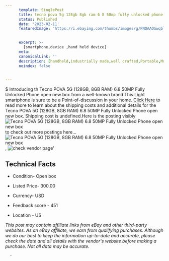 ```yaml
---
      template: SinglePost
      title: tecno pova 5g 128gb 8gb ram 6 8 50mp fully unlocked phone open new box
      status: Published
      date: '2023-02-11'
      featuredImage: 'https://i.ebayimg.com/thumbs/images/g/PNQAAOSwqbli1Try/s-l225.jpg'
       

      excerpt: >-
        [smartphone,device ,hand held device]
      meta:
      canonicalLink: ''
      description: [handheld,industrially made,well crafted,Portable,Mobile,Compact,Convenient,Lightweight,Maneuverable,Man-portable,Miniature,Carriable,Hand-held,Light,Holdable,Transportable,Mobile device,Pocket-sized,On-the-go,Wireless,Cordless,Compact size,Convenient size, smartphone,device ,hand held device]
      noindex: false
      

---
```

$
      Introducing th Tecno POVA 5G (128GB, 8GB RAM) 6.8 50MP Fully Unlocked Phone open new box from a well-known brand.This Light smartphone is sure to be a Point-of-discussion in your home. [Click Here](https://www.ebay.com/itm/334725598269?hash=item4def334c3d%3Ag%3APNQAAOSwqbli1Try&amdata=enc%3AAQAHAAAA4I8rgIP9cvklxD9Dcw7kNEPLYCG3i2McNRmH0Somo93CIwl%2FbJBIfY9ABguaBThrlEBmDbMzzQE%2BemSgve%2FUI9J%2Fo3F699wzMgUgr0GNfw%2FuK0EXa4BPRav8chgtLhJ1yMEUTYRHuqkKoVdEJxYJT1xll4aUhPNs2m4fJ99nNrmrC356%2Fyu7tZ%2FJfENKH9%2Be7CzT0lJ7OxbpDFYGlgYgb1xPsm3ovLnBYOTPUC32D9SMvtkSqkOlAZnbJOUAv0tXV7vj6PecbfnRWlhJA1d73xJE7MvgYyCqGVnq%2F0uToe5P&mkevt=1&mkcid=1&mkrid=711-53200-19255-0&campid=%253CePNCampaignId%253E&customid=%253CreferenceId%253E&toolid=10049) to read more to learn about the shipping costs and additional details for the Tecno POVA 5G (128GB, 8GB RAM) 6.8 50MP Fully Unlocked Phone open new box. Shipping cost is undefined.Here is the posting visibly ![Tecno POVA 5G (128GB, 8GB RAM) 6.8 50MP Fully Unlocked Phone open new box](https://i.ebayimg.com/thumbs/images/g/PNQAAOSwqbli1Try/s-l225.jpg) to check out more postings here... ![Tecno POVA 5G (128GB, 8GB RAM) 6.8 50MP Fully Unlocked Phone open new box](https://i.ebayimg.com/images/g/PNQAAOSwqbli1Try/s-l500.jpg), ![check vendor page](https://origin-galleryplus.ebayimg.com/ws/web/334725598269_2_0_1/225x225.jpg,https://origin-galleryplus.ebayimg.com/ws/web/334725598269_3_0_1/225x225.jpg,https://origin-galleryplus.ebayimg.com/ws/web/334725598269_4_0_1/225x225.jpg)'

      

 ## Technical Facts 



     
      

 - Condition- Open box 


      

 - Listed Price- 300.00 


      

 - Currency- USD 


      

 - Feedback score - 451 


      

 - Location - US 


      
      

 *_This post may contain affiliate links from eBay and other third-party websites. As an eBay affiliate, we earn from qualifying purchases. Although we do our best to keep the information up-to-date and accurate, please check the date and all details with the vendor's website before making a purchase. Not all data may be accurate._*




      -
